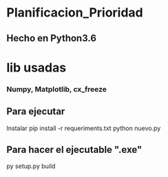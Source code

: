 # Planificacion_Prioridad

## Hecho en Python3.6

# lib usadas
### Numpy, Matplotlib, cx_freeze

## Para ejecutar
Instalar 
pip install -r requeriments.txt
python nuevo.py

## Para hacer el ejecutable ".exe"
py setup.py build
